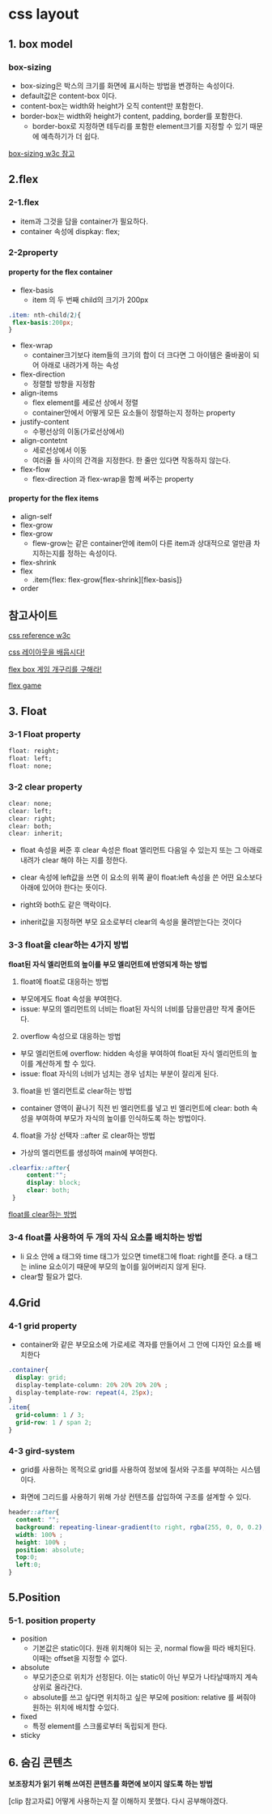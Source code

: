 # css layout
## 1. box model
### box-sizing
+ box-sizing은 박스의 크기를 화면에 표시하는 방법을 변경하는 속성이다.  
+ default값은 content-box 이다.
+ content-box는 width와 height가 오직 content만 포함한다.
+ border-box는 width와 height가 content, padding, border를 포함한다. 
  + border-box로 지정하면 테두리를 포함한 element크기를 지정할 수 있기 때문에 예측하기가 더 쉽다.  

[box-sizing w3c 참고](https://www.w3schools.com/cssref/css3_pr_box-sizing.asp)

## 2.flex
### 2-1.flex
+ item과 그것을 담을 container가 필요하다.
+ container 속성에 dispkay: flex;
### 2-2property
#### property for the flex container
+ flex-basis
  + item 의 두 번째 child의 크기가 200px
 ```css
.item: nth-child(2){
  flex-basis:200px;
}
```
+ flex-wrap
  + container크기보다 item들의 크기의 합이 더 크다면 그 아이템은 줄바꿈이 되어 아래로 내려가게 하는 속성
+ flex-direction 
  + 정렬할 방향을 지정함 
+ align-items 
  + flex element를 세로선 상에서 정렬
  + container안에서 어떻게 모든 요소들이 정렬하는지 정하는 property
+ justify-content 
  + 수평선상의 이동(가로선상에서) 
+ align-contetnt
  + 세로선상에서 이동 
  + 여러줄 들 사이의 간격을 지정한다. 한 줄만 있다면 작동하지 않는다. 
+ flex-flow
  + flex-direction 과 flex-wrap을 함께 써주는 property

#### property for the flex items 
+ align-self
+ flex-grow
+ flex-grow
  + flew-grow는 같은 container안에 item이 다른 item과 상대적으로 얼만큼 차지하는지를 정하는 속성이다.
+ flex-shrink
+ flex  
  + .item{flex: flex-grow[flex-shrink][flex-basis]}
+ order

## 참고사이트
[css reference w3c](https://www.w3schools.com/cssref/)

[css 레이아웃을 배웁시다!](http://ko.learnlayout.com/)

[flex box 게임 개구리를 구해라!](http://flexboxfroggy.com/)

[flex game](https://preview.webflow.com/preview/flexbox-game?preview=d1a26b027c4803817087a91c651e321f&m=1)



## 3. Float

### 3-1 Float property

```css
float: reight;
float: left;
float: none; 
```

### 3-2 clear property
```css
clear: none;
clear: left;
clear: right;
clear: both;
clear: inherit;
```

+ float 속성을 써준 후 clear 속성은 float 엘리먼트 다음일 수 있는지 또는 그 아래로 내려가 clear 해야 하는 지를 정한다. 
 
+ clear 속성에 left값을 쓰면 이 요소의 위쪽 끝이 float:left 속성을 쓴 어떤 요소보다 아래에 있어야 한다는 뜻이다. 
+ right와 both도 같은 맥락이다.
+ inherit값을 지정하면 부모 요소로부터 clear의 속성을 물려받는다는 것이다 


### 3-3 float을 clear하는 4가지 방법 

**float된 자식 엘리먼트의 높이를 부모 엘리먼트에 반영되게 하는 방법**

1. float에 float로 대응하는 방법 
+ 부모에게도 float 속성을 부여한다. 
+ issue: 부모의 엘리먼트의 너비는 float된 자식의 너비를 담을만큼만 작게 줄어든다.

2. overflow 속성으로 대응하는 방법
+ 부모 엘리먼트에 overflow: hidden 속성을 부여하여 float된 자식 엘리먼트의 높이를 계산하게 할 수 있다.
+ issue: float 자식의 너비가 넘치는 경우 넘치는 부분이 잘리게 된다.
  
3. float을 빈 엘리먼트로 clear하는 방법
+ container 영역이 끝나기 직전 빈 엘리먼트를 넣고 빈 엘리먼트에 clear: both 속성을 부여하여
부모가 자식의 높이를 인식하도록 하는 방법이다. 

4. float을 가상 선택자 ::after 로 clear하는 방법
+ 가상의 엘리먼트를 생성하여 main에 부여한다. 
```css
.clearfix::after{
     content:"";
     display: block;
     clear: both;
 }
```

[float를 clear하는 방법]( http://naradesign.net/wp/2008/05/27/144/)

### 3-4 float를 사용하여 두 개의 자식 요소를 배치하는 방법 
 + li 요소 안에 a 태그와 time 태그가 있으면 time태그에  float: right를 준다. a 태그는 inline 요소이기 때문에 부모의 높이를 잃어버리지 않게 된다. 
 + clear할 필요가 없다. 
 


## 4.Grid 

### 4-1 grid property
+ container와 같은 부모요소에 가로세로 격자를 만들어서 그 안에 디자인 요소를 배치한다 
```css
.container{
  display: grid;
  display-template-column: 20% 20% 20% 20% ;
  display-template-row: repeat(4, 25px);
}
.item{
  grid-column: 1 / 3;
  grid-row: 1 / span 2;
}
```

### 4-3 gird-system
+ grid를 사용하는 목적으로 grid를 사용하여 정보에 질서와 구조를 부여하는 시스템이다. 

+ 화면에 그리드를 사용하기 위해 가상 컨텐츠를 삽입하여 구조를 설계할 수 있다. 

```css
header::after{
  content: "";
  background: repeating-linear-gradient(to right, rgba(255, 0, 0, 0.2), rgba(255, 0, 0, 0.2) 65px, transparent 65px, transparent 85px);
  width: 100% ;
  height: 100% ;
  position: absolute;
  top:0;
  left:0; 
}
```

## 5.Position

### 5-1. position property
+ position
  + 기본값은 static이다. 원래 위치해야 되는 곳, normal flow을 따라 배치된다. 이때는 offset을 지정할 수 없다.  
+ absolute 
  + 부모기준으로 위치가 선정된다. 이는 static이 아닌 부모가 나타날때까지 계속 상위로 올라간다. 
  + absolute를 쓰고 싶다면 위치하고 싶은 부모에 position: relative 를 써줘야 원하는 위치에 배치할 수있다. 
+ fixed
  + 특정 element를 스크롤로부터 독립되게 한다.
+ sticky


## 6. 숨김 콘텐츠 
**보조장치가 읽기 위해 쓰여진 콘텐츠를 화면에 보이지 않도록 하는 방법**

[clip 참고자료]
어떻게 사용하는지 잘 이해하지 못했다. 
다시 공부해야겠다.

